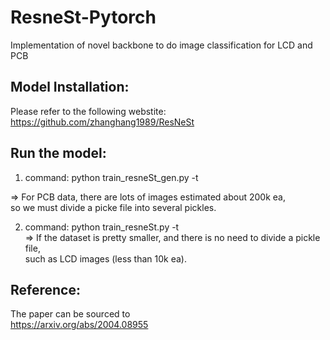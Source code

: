 # ResneSt-Pytorch
Implementation of novel backbone to do image classification for LCD and PCB  

## Model Installation:  
Please refer to the following webstite:  
https://github.com/zhanghang1989/ResNeSt  


## Run the model:  

1. command: python train_resneSt_gen.py -t  

=> For PCB data, there are lots of images estimated about 200k ea,  
so we must divide a picke file into several pickles.  


2. command: python train_resneSt.py -t  
=> If the dataset is pretty smaller, and there is no need to divide a pickle file,  
such as LCD images (less than 10k ea).  


## Reference:  
The paper can be sourced to  
https://arxiv.org/abs/2004.08955  

